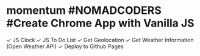 # momentum #NOMADCODERS #Create Chrome App with Vanilla JS

✓ JS Clock
✓ JS To Do List
✓ Get Geolocation
✓ Get Weather Information (Open Weather API)
✓ Deploy to Github Pages
